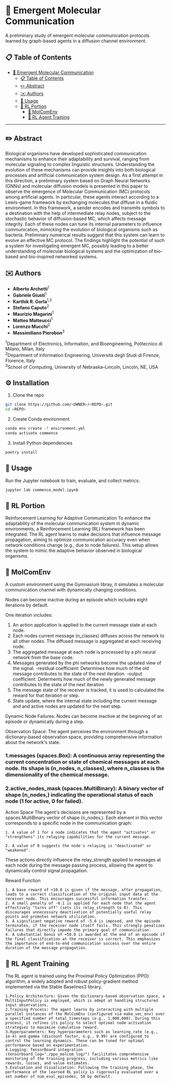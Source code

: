 # 🦠 Emergent Molecular Communication

A preliminary study of emergent molecular communication protocols learned by graph-based agents in a diffusion channel environment.

## 📋 Table of Contents

- [🦠 Emergent Molecular Communication](#-emergent-molecular-communication)
  - [📋 Table of Contents](#-table-of-contents)
  - [✏️ Abstract](#️-abstract)
  - [✉️ Authors](#️-authors)
  - [🚀 Usage](#-usage)
  - [🧠 RL Portion](#-rl-portion)
    - [🧪 MolComEnv](#-MolComEnv)
    - [🤖 RL Agent Training](#-rl-agent-training)
---

## ✏️ Abstract

Biological organisms have developed sophisticated communication mechanisms to enhance their adaptability and survival, ranging from molecular signaling to complex linguistic structures. Understanding the evolution of these mechanisms can provide insights into both biological processes and artificial communication system design. As a first attempt in this direction, a preliminary system based on Graph Neural Networks (GNNs) and molecular diffusion models is presented in this paper to observe the emergence of Molecular Communication (MC) protocols among artificial agents. In particular, these agents interact according to a Lewis-game framework by exchanging molecules that diffuse in a fluidic environment. In this framework, a sender encodes and transmits symbols to a destination with the help of intermediate relay nodes, subject to the stochastic behavior of diffusion-based MC, which affects message integrity. Each of these nodes can tune its internal parameters to influence communication, mimicking the evolution of biological organisms such as bacteria. Preliminary numerical results suggest that this system can learn to evolve an effective MC protocol. The findings highlight the potential of such a system for investigating emergent MC, possibly leading to a better understanding of molecular biological systems and the optimization of bio-based and bio-inspired networked systems.

## ✉️ Authors

- **Alberto Archetti**<sup>1</sup>  
- **Gabriele Giusti**<sup>1</sup>  
- **Karthik R. Gorla**<sup>1,3</sup>  
- **Stefano Caputo**<sup>2</sup>  
- **Maurizio Magarini**<sup>1</sup>  
- **Matteo Matteucci**<sup>1</sup>  
- **Lorenzo Mucchi**<sup>2</sup>  
- **Massimiliano Pierobon**<sup>3</sup>  

<sup>1</sup>Department of Electronics, Information, and Bioengineering, Politecnico di Milano, Milan, Italy  
<sup>2</sup>Department of Information Engineering, Università degli Studi di Firenze, Florence, Italy  
<sup>3</sup>School of Computing, University of Nebraska–Lincoln, Lincoln, NE, USA


## ⚙️ Installation
1. Clone the repo
```bash
git clone https://github.com/<OWNER>/<REPO>.git
cd <REPO>
```
2. Create Conda environment
```bash
conda env create -f environment.yml
conda activate commence
```
3. Install Python dependencies
```bash
poetry install
```

## 🚀 Usage
Run the Jupyter notebook to train, evaluate, and collect metrics:
```bash
jupyter lab commence_model.ipynb
```

## 🧠 RL Portion
Reinforcement Learning for Adaptive Communication
To enhance the adaptability of the molecular communication system in dynamic environments, a Reinforcement Learning (RL) framework has been integrated. The RL agent learns to make decisions that influence message propagation, aiming to optimize communication accuracy even when network conditions change (e.g., due to node failures). This setup allows the system to mimic the adaptive behavior observed in biological organisms.

## 🧪 MolComEnv
A custom environment using the Gymnasium libray, it simulates a molecular communication channel with dynamically changing conditions.

Nodes can become inactive during an episode which includes eight iterations by default. 

One iteration includes: 
1. An action application is applied to the current message state at each node.
2. Each nodes current message (n_classes) diffuses across the network to all other nodes. The diffused message is aggregated at each receiving node.
3. The aggregated message at each node is processed by a phi neural network from the base code. 
4. Messages generated by the phi networks become the updated view of the signal.
    -residual coefficient: Determines how much of the old message contributes to the state of the next iteration.
    -output coefficient: Determents how much of the newly generated message contributes to the state of the next iteration
5. The message state of the receiver is tracked, it is used to calculated the reward for that iteration or step.
6. State update, where the internal state including the current message and and active nodes are updated for the next step.

Dynamic Node Failures:  Nodes can become inactive at the beginning of an episode or dynamically during a step.

Observation Space: The agent perceives the environment through a dictionary-based observation space, providing comprehensive information about the network's state.
    
### 1.messages (spaces.Box): A continuous array representing the current concentration or state of chemical messages at each node. Its shape is (n_nodes, n_classes), where n_classes is the dimensionality of the chemical message.
### 2.active_nodes_mask (spaces.MultiBinary): A binary vector of shape (n_nodes,) indicating the operational status of each node (1 for active, 0 for failed).


Action Space
The agent's decisions are represented by a spaces.MultiBinary vector of shape (n_nodes,). Each element in this vector corresponds to a specific node in the communication graph:

    1. A value of 1 for a node indicates that the agent "activates" or "strengthens" its relaying capabilities for the current message.

    2. A value of 0 suggests the node's relaying is "deactivated" or "weakened".

These actions directly influence the relay_strength applied to messages at each node during the message passing process, allowing the agent to dynamically control signal propagation.

Reward Function
    
    1. A base reward of +10.0 is given if the message, after propagation, leads to a correct classification of the original input data at the receiver node. This encourages successful information transfer. 
    2. A small penalty of -0.1 is applied for each node that the agent effectively "turns off" (sets its relay_strength to 0). This discourages unnecessary deactivation of potentially useful relay points and promotes network utilization. 
    3. A significant negative reward of -5.0 is imposed, and the episode terminates, if the receiver node itself fails. This strongly penalizes failures that directly impede the primary goal of communication. 
    4. A substantial bonus of +50.0 is awarded at the end of an episode if the final classification at the receiver is correct. This emphasizes the importance of end-to-end communication success over the entire duration of the message propagation.


## 🤖 RL Agent Training
The RL agent is trained using the Proximal Policy Optimization (PPO) algorithm, a widely adopted and robust policy-gradient method implemented via the Stable Baselines3 library.

    1.Policy Architecture: Given the dictionary-based observation space, a MultiInputPolicy is employed, which is adept at handling structured input observations.
    2.Training Process: The agent learns by interacting with multiple parallel instances of the MolComEnv (configured via make_vec_env) over a specified number of total_timesteps (e.g., 1,000,000). During this process, it refines its policy to select optimal node activation strategies to maximize cumulative reward.
    3.Hyperparameters: Key hyperparameters such as learning_rate (e.g., 1e-4) and gamma (discount factor, e.g., 0.99) are configured to control the learning dynamics. These can be tuned for optimal performance based on experimentation.
    4.Logging: TensorBoard integration (tensorboard_log="./ppo_molcom_log/") facilitates comprehensive monitoring of the training progress, including various metrics like rewards, losses, and value estimates.
    5.Evaluation and Visualization: Following the training phase, the performance of the learned RL policy is rigorously evaluated over a set number of num_eval_episodes, 50 by default. 